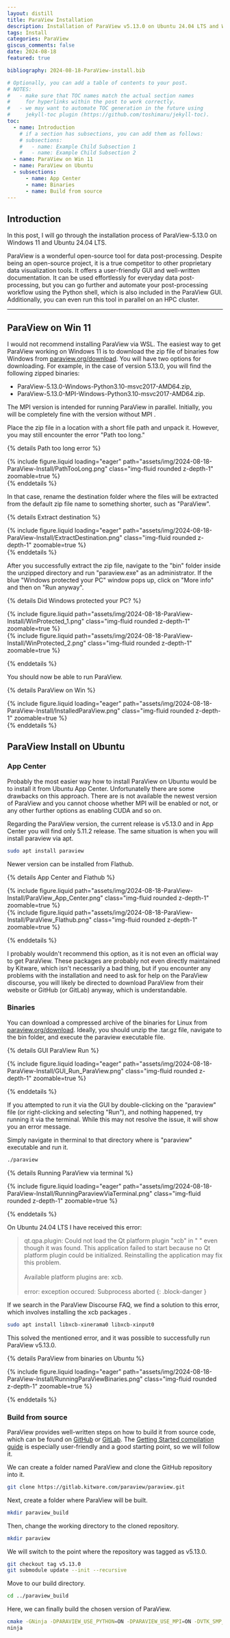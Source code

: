 ```yaml
---
layout: distill
title: ParaView Installation
description: Installation of ParaView v5.13.0 on Ubuntu 24.04 LTS and Windows 11.
tags: Install
categories: ParaView
giscus_comments: false
date: 2024-08-18
featured: true

bibliography: 2024-08-18-ParaView-install.bib

# Optionally, you can add a table of contents to your post.
# NOTES:
#   - make sure that TOC names match the actual section names
#     for hyperlinks within the post to work correctly.
#   - we may want to automate TOC generation in the future using
#     jekyll-toc plugin (https://github.com/toshimaru/jekyll-toc).
toc:
  - name: Introduction
    # if a section has subsections, you can add them as follows:
    # subsections:
    #   - name: Example Child Subsection 1
    #   - name: Example Child Subsection 2
  - name: ParaView on Win 11
  - name: ParaView on Ubuntu
  - subsections:
      - name: App Center
      - name: Binaries
      - name: Build from source
---
```


## Introduction

In this post, I will go through the installation process of ParaView-5.13.0 on Windows 11 and Ubuntu 24.04 LTS.

ParaView is a wonderful open-source tool for data post-processing. Despite being an open-source project, it is a true competitor to other proprietary data visualization tools. It offers a user-friendly GUI and well-written documentation. It can be used effortlessly for everyday data post-processing, but you can go further and automate your post-processing workflow using the Python shell, which is also included in the ParaView GUI. Additionally, you can even run this tool in parallel on an HPC cluster.

---

## ParaView on Win 11

I would not recommend installing ParaView via WSL. The easiest way to get ParaView working on Windows 11 is to download the zip file of binaries fow Windows from [paraview.org/download](https://www.paraview.org/download/). You will have two options for downloading. For example, in the case of version 5.13.0, you will find the following zipped binaries:

- ParaView-5.13.0-Windows-Python3.10-msvc2017-AMD64.zip,
- ParaView-5.13.0-MPI-Windows-Python3.10-msvc2017-AMD64.zip.

The MPI version is intended for running ParaView in parallel. Initially, you will be completely fine with the version without MPI <d-cite key="ParaView_MPI"></d-cite>.

Place the zip file in a location with a short file path and unpack it. However, you may still encounter the error "Path too long."

{% details Path too long error %}

<div class="row mt-3">
    <div class="col-sm mt-3 mt-md-0">
        {% include figure.liquid loading="eager" path="assets/img/2024-08-18-ParaView-Install/PathTooLong.png" class="img-fluid rounded z-depth-1" zoomable=true %}
    </div>
</div>
{% enddetails %}

In that case, rename the destination folder where the files will be extracted from the default zip file name to something shorter, such as "ParaView".

{% details Extract destination %}

<div class="row mt-3">
    <div class="col-sm mt-3 mt-md-0">
        {% include figure.liquid loading="eager" path="assets/img/2024-08-18-ParaView-Install/ExtractDestination.png" class="img-fluid rounded z-depth-1" zoomable=true %}
    </div>
</div>
{% enddetails %}

After you successfully extract the zip file, navigate to the "bin" folder inside the unzipped directory and run "paraview.exe" as an administrator. If the blue "Windows protected your PC" window pops up, click on "More info" and then on "Run anyway".

{% details Did Windows protected your PC? %}

<div class="row mt-3">
    <div class="col-sm mt-3 mt-md-0">
        {% include figure.liquid path="assets/img/2024-08-18-ParaView-Install/WinProtected_1.png" class="img-fluid rounded z-depth-1" zoomable=true %}
    </div>
    <div class="col-sm mt-3 mt-md-0">
        {% include figure.liquid path="assets/img/2024-08-18-ParaView-Install/WinProtected_2.png" class="img-fluid rounded z-depth-1" zoomable=true %}
    </div>
</div>

{% enddetails %}

You should now be able to run ParaView.

{% details ParaView on Win %}

<div class="row mt-3">
    <div class="col-sm mt-3 mt-md-0">
        {% include figure.liquid loading="eager" path="assets/img/2024-08-18-ParaView-Install/InstalledParaView.png" class="img-fluid rounded z-depth-1" zoomable=true %}
    </div>
</div>
{% enddetails %}

## ParaView Install on Ubuntu

### App Center

Probably the most easier way how to install ParaView on Ubuntu would be to install it from Ubuntu App Center. Unfortunatelly there are some drawbacks on this approach. There are is not available the newest version of ParaView and you cannot choose whether MPI will be enabled or not, or any other further options as enabling CUDA and so on.

Regarding the ParaView version, the current release is v5.13.0 and in App Center you will find only 5.11.2 release. The same situation is when you will install paraview via apt.

```bash
sudo apt install paraview
```

Newer version can be installed from Flathub.

{% details App Center and Flathub %}

<div class="row mt-3">
    <div class="col-sm mt-3 mt-md-0">
        {% include figure.liquid path="assets/img/2024-08-18-ParaView-Install/ParaView_App_Center.png" class="img-fluid rounded z-depth-1" zoomable=true %}
    </div>
    <div class="col-sm mt-3 mt-md-0">
        {% include figure.liquid path="assets/img/2024-08-18-ParaView-Install/ParaView_Flathub.png" class="img-fluid rounded z-depth-1" zoomable=true %}
    </div>
</div>

{% enddetails %}

I probably wouldn't recommend this option, as it is not even an official way to get ParaView. These packages are probably not even directly maintained by Kitware, which isn't necessarily a bad thing, but if you encounter any problems with the installation and need to ask for help on the ParaView discourse, you will likely be directed to download ParaView from their website or GitHub (or GitLab) anyway, which is understandable.

### Binaries

You can download a compressed archive of the binaries for Linux from [paraview.org/download](https://www.paraview.org/download/). Ideally, you should unzip the .tar.gz file, navigate to the bin folder, and execute the paraview executable file.

{% details GUI ParaView Run %}

<div class="row mt-3">
    <div class="col-sm mt-3 mt-md-0">
        {% include figure.liquid loading="eager" path="assets/img/2024-08-18-ParaView-Install/GUI_Run_ParaView.png" class="img-fluid rounded z-depth-1" zoomable=true %}
    </div>
</div>

{% enddetails %}

If you attempted to run it via the GUI by double-clicking on the "paraview" file (or right-clicking and selecting "Run"), and nothing happened, try running it via the terminal. While this may not resolve the issue, it will show you an error message.

Simply navigate in therminal to that directory where is "paraview" executable and run it.

```bash
./paraview
```

{% details Running ParaView via terminal %}

<div class="row mt-3">
    <div class="col-sm mt-3 mt-md-0">
        {% include figure.liquid loading="eager" path="assets/img/2024-08-18-ParaView-Install/RunningParaviewViaTerminal.png" class="img-fluid rounded z-depth-1" zoomable=true %}
    </div>
</div>

{% enddetails %}

On Ubuntu 24.04 LTS I have received this error:

> qt.qpa.plugin: Could not load the Qt platform plugin "xcb" in " " even though it was found.
> This application failed to start because no Qt platform plugin could be initialized.
> Reinstalling the application may fix this problem.
> \
> \
> Available platform plugins are: xcb.
> \
> \
> error: exception occured: Subprocess aborted
> {: .block-danger }

If we search in the ParaView Discourse FAQ, we find a solution to this error, which involves installing the xcb packages <d-cite key="ParaView_xcb_packages"></d-cite>.

```bash
sudo apt install libxcb-xinerama0 libxcb-xinput0
```

This solved the mentioned error, and it was possible to successfully run ParaView v5.13.0.

{% details ParaView from binaries on Ubuntu %}

<div class="row mt-3">
    <div class="col-sm mt-3 mt-md-0">
        {% include figure.liquid loading="eager" path="assets/img/2024-08-18-ParaView-Install/RunningParaViewBinaries.png" class="img-fluid rounded z-depth-1" zoomable=true %}
    </div>
</div>

{% enddetails %}

### Build from source

ParaView provides well-written steps on how to build it from source code, which can be found on [GitHub](https://github.com/Kitware/ParaView) or [GitLab](https://gitlab.kitware.com/paraview/paraview). The [Getting Started compilation guide](https://github.com/Kitware/ParaView/blob/master/Documentation/dev/build.md) is especially user-friendly and a good starting point, so we will follow it.

We can create a folder named ParaView and clone the GitHub repository into it.

```bash
git clone https://gitlab.kitware.com/paraview/paraview.git
```

Next, create a folder where ParaView will be built.

```bash
mkdir paraview_build
```

Then, change the working directory to the cloned repository.

```bash
mkdir paraview
```

We will switch to the point where the repository was tagged as v5.13.0.

```bash
git checkout tag v5.13.0
git submodule update --init --recursive
```

Move to our build directory.

```bash
cd ../paraview_build
```

Here, we can finally build the chosen version of ParaView.

```bash
cmake -GNinja -DPARAVIEW_USE_PYTHON=ON -DPARAVIEW_USE_MPI=ON -DVTK_SMP_IMPLEMENTATION_TYPE=TBB -DCMAKE_BUILD_TYPE=Release ../paraview
ninja
```
